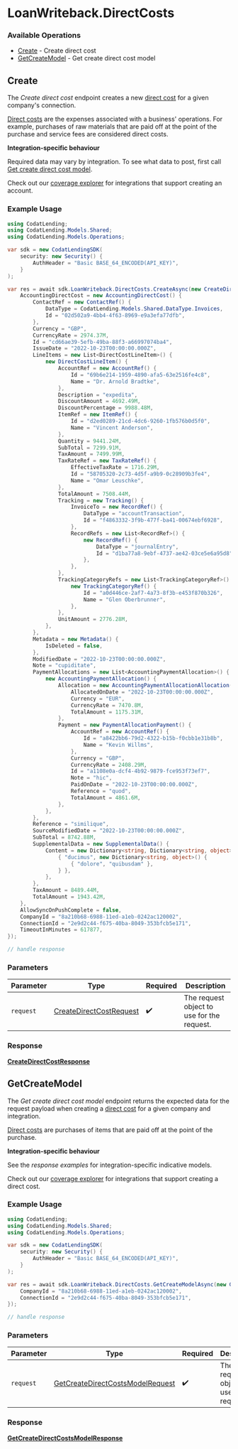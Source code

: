 # LoanWriteback.DirectCosts

### Available Operations

* [Create](#create) - Create direct cost
* [GetCreateModel](#getcreatemodel) - Get create direct cost model

## Create

The *Create direct cost* endpoint creates a new [direct cost](https://docs.codat.io/accounting-api#/schemas/DirectCost) for a given company's connection.

[Direct costs](https://docs.codat.io/accounting-api#/schemas/DirectCost) are the expenses associated with a business' operations. For example, purchases of raw materials that are paid off at the point of the purchase and service fees are considered direct costs.

**Integration-specific behaviour**

Required data may vary by integration. To see what data to post, first call [Get create direct cost model](https://docs.codat.io/accounting-api#/operations/get-create-directCosts-model).

Check out our [coverage explorer](https://knowledge.codat.io/supported-features/accounting?view=tab-by-data-type&dataType=directCosts) for integrations that support creating an account.


### Example Usage

```csharp
using CodatLending;
using CodatLending.Models.Shared;
using CodatLending.Models.Operations;

var sdk = new CodatLendingSDK(
    security: new Security() {
        AuthHeader = "Basic BASE_64_ENCODED(API_KEY)",
    }
);

var res = await sdk.LoanWriteback.DirectCosts.CreateAsync(new CreateDirectCostRequest() {
    AccountingDirectCost = new AccountingDirectCost() {
        ContactRef = new ContactRef() {
            DataType = CodatLending.Models.Shared.DataType.Invoices,
            Id = "02d502a9-4bb4-4f63-8969-e9a3efa77dfb",
        },
        Currency = "GBP",
        CurrencyRate = 2974.37M,
        Id = "cd66ae39-5efb-49ba-88f3-a66997074ba4",
        IssueDate = "2022-10-23T00:00:00.000Z",
        LineItems = new List<DirectCostLineItem>() {
            new DirectCostLineItem() {
                AccountRef = new AccountRef() {
                    Id = "69b6e214-1959-4890-afa5-63e2516fe4c8",
                    Name = "Dr. Arnold Bradtke",
                },
                Description = "expedita",
                DiscountAmount = 4692.49M,
                DiscountPercentage = 9988.48M,
                ItemRef = new ItemRef() {
                    Id = "d2ed0289-21cd-4dc6-9260-1fb576b0d5f0",
                    Name = "Vincent Anderson",
                },
                Quantity = 9441.24M,
                SubTotal = 7299.91M,
                TaxAmount = 7499.99M,
                TaxRateRef = new TaxRateRef() {
                    EffectiveTaxRate = 1716.29M,
                    Id = "58705320-2c73-4d5f-a9b9-0c28909b3fe4",
                    Name = "Omar Leuschke",
                },
                TotalAmount = 7508.44M,
                Tracking = new Tracking() {
                    InvoiceTo = new RecordRef() {
                        DataType = "accountTransaction",
                        Id = "f4863332-3f9b-477f-ba41-00674ebf6928",
                    },
                    RecordRefs = new List<RecordRef>() {
                        new RecordRef() {
                            DataType = "journalEntry",
                            Id = "d1ba77a8-9ebf-4737-ae42-03ce5e6a95d8",
                        },
                    },
                },
                TrackingCategoryRefs = new List<TrackingCategoryRef>() {
                    new TrackingCategoryRef() {
                        Id = "a0d446ce-2af7-4a73-8f3b-e453f870b326",
                        Name = "Glen Oberbrunner",
                    },
                },
                UnitAmount = 2776.28M,
            },
        },
        Metadata = new Metadata() {
            IsDeleted = false,
        },
        ModifiedDate = "2022-10-23T00:00:00.000Z",
        Note = "cupiditate",
        PaymentAllocations = new List<AccountingPaymentAllocation>() {
            new AccountingPaymentAllocation() {
                Allocation = new AccountingPaymentAllocationAllocation() {
                    AllocatedOnDate = "2022-10-23T00:00:00.000Z",
                    Currency = "EUR",
                    CurrencyRate = 7470.8M,
                    TotalAmount = 1175.31M,
                },
                Payment = new PaymentAllocationPayment() {
                    AccountRef = new AccountRef() {
                        Id = "a8422bb6-79d2-4322-b15b-f0cbb1e31b8b",
                        Name = "Kevin Willms",
                    },
                    Currency = "GBP",
                    CurrencyRate = 2408.29M,
                    Id = "a1108e0a-dcf4-4b92-9879-fce953f73ef7",
                    Note = "hic",
                    PaidOnDate = "2022-10-23T00:00:00.000Z",
                    Reference = "quod",
                    TotalAmount = 4861.6M,
                },
            },
        },
        Reference = "similique",
        SourceModifiedDate = "2022-10-23T00:00:00.000Z",
        SubTotal = 8742.88M,
        SupplementalData = new SupplementalData() {
            Content = new Dictionary<string, Dictionary<string, object>>() {
                { "ducimus", new Dictionary<string, object>() {
                    { "dolore", "quibusdam" },
                } },
            },
        },
        TaxAmount = 8489.44M,
        TotalAmount = 1943.42M,
    },
    AllowSyncOnPushComplete = false,
    CompanyId = "8a210b68-6988-11ed-a1eb-0242ac120002",
    ConnectionId = "2e9d2c44-f675-40ba-8049-353bfcb5e171",
    TimeoutInMinutes = 617877,
});

// handle response
```

### Parameters

| Parameter                                                                     | Type                                                                          | Required                                                                      | Description                                                                   |
| ----------------------------------------------------------------------------- | ----------------------------------------------------------------------------- | ----------------------------------------------------------------------------- | ----------------------------------------------------------------------------- |
| `request`                                                                     | [CreateDirectCostRequest](../../models/operations/CreateDirectCostRequest.md) | :heavy_check_mark:                                                            | The request object to use for the request.                                    |


### Response

**[CreateDirectCostResponse](../../models/operations/CreateDirectCostResponse.md)**


## GetCreateModel

The *Get create direct cost model* endpoint returns the expected data for the request payload when creating a [direct cost](https://docs.codat.io/accounting-api#/schemas/DirectCost) for a given company and integration.

[Direct costs](https://docs.codat.io/accounting-api#/schemas/DirectCost) are purchases of items that are paid off at the point of the purchase.

**Integration-specific behaviour**

See the *response examples* for integration-specific indicative models.

Check out our [coverage explorer](https://knowledge.codat.io/supported-features/accounting?view=tab-by-data-type&dataType=directCosts) for integrations that support creating a direct cost.


### Example Usage

```csharp
using CodatLending;
using CodatLending.Models.Shared;
using CodatLending.Models.Operations;

var sdk = new CodatLendingSDK(
    security: new Security() {
        AuthHeader = "Basic BASE_64_ENCODED(API_KEY)",
    }
);

var res = await sdk.LoanWriteback.DirectCosts.GetCreateModelAsync(new GetCreateDirectCostsModelRequest() {
    CompanyId = "8a210b68-6988-11ed-a1eb-0242ac120002",
    ConnectionId = "2e9d2c44-f675-40ba-8049-353bfcb5e171",
});

// handle response
```

### Parameters

| Parameter                                                                                       | Type                                                                                            | Required                                                                                        | Description                                                                                     |
| ----------------------------------------------------------------------------------------------- | ----------------------------------------------------------------------------------------------- | ----------------------------------------------------------------------------------------------- | ----------------------------------------------------------------------------------------------- |
| `request`                                                                                       | [GetCreateDirectCostsModelRequest](../../models/operations/GetCreateDirectCostsModelRequest.md) | :heavy_check_mark:                                                                              | The request object to use for the request.                                                      |


### Response

**[GetCreateDirectCostsModelResponse](../../models/operations/GetCreateDirectCostsModelResponse.md)**

